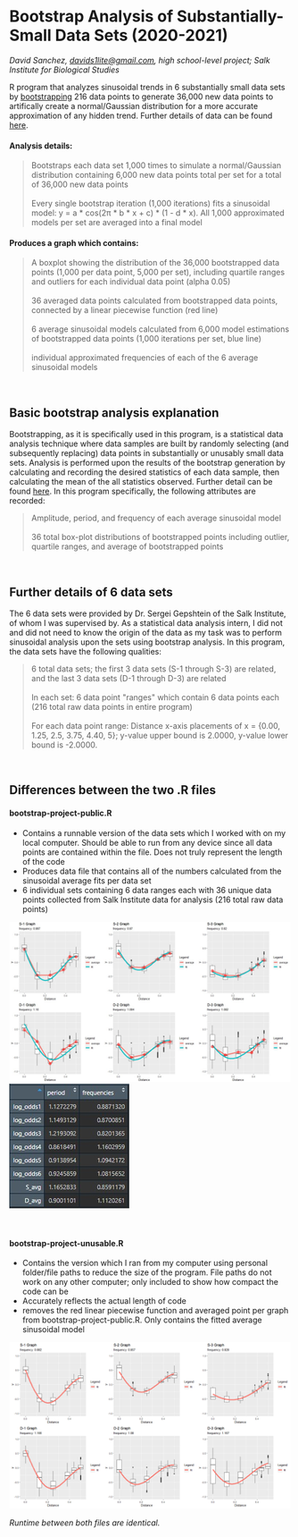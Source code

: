 # Bootstrap Analysis of Substantially-Small Data Sets (2020-2021)
_David Sanchez, davids1lite@gmail.com, high school-level project; Salk Institute for Biological Studies_

R program that analyzes sinusoidal trends in 6 substantially small data sets by [bootstrapping](#Basic-bootstrap-analysis-explanation) 216 data points to generate 36,000 new data points to artifically create a normal/Gaussian distribution for a more accurate approximation of any hidden trend.  Further details of data can be found [here](#Further-details-of-6-data-sets).

#### Analysis details:
> Bootstraps each data set 1,000 times to simulate a normal/Gaussian distribution containing 6,000 new data points total per set for a total of 36,000 new data points<br><br>
> Every single bootstrap iteration (1,000 iterations) fits a sinusoidal model: y = a * cos(2π * b * x + c) * (1 - d * x).  All 1,000 approximated models per set are averaged into a final model

#### Produces a graph which contains:
> A boxplot showing the distribution of the 36,000 bootstrapped data points (1,000 per data point, 5,000 per set), including quartile ranges and outliers for each  individual data point (alpha 0.05) <br><br>
> 36 averaged data points calculated from bootstrapped data points, connected by a linear piecewise function (red line) <br><br>
> 6 average sinusoidal models calculated from 6,000 model estimations of bootstrapped data points (1,000 iterations per set, blue line) <br><br>
> individual approximated frequencies of each of the 6 average sinusoidal models 

<br>

## Basic bootstrap analysis explanation 
Bootstrapping, as it is specifically used in this program, is a statistical data analysis technique where data samples are built by randomly selecting (and subsequently replacing) data points in substantially or unusably small data sets.  Analysis is performed upon the results of the bootstrap generation by calculating and recording the desired statistics of each data sample, then calculating the mean of the all statistics observed.  Further detail can be found [here](https://machinelearningmastery.com/a-gentle-introduction-to-the-bootstrap-method/#:~:text=The%20bootstrap%20method%20is%20a%20statistical%20technique%20for%20estimating%20quantities,after%20they%20have%20been%20chosen.).  In this program specifically, the following attributes are recorded:

> Amplitude, period, and frequency of each average sinusoidal model <br><br>
> 36 total box-plot distributions of bootstrapped points including outlier, quartile ranges, and average of bootstrapped points

<br>

## Further details of 6 data sets
The 6 data sets were provided by Dr. Sergei Gepshtein of the Salk Institute, of whom I was supervised by.  As a statistical data analysis intern, I did not and did not need to know the origin of the data as my task was to perform sinusoidal analysis upon the sets using bootstrap analysis.  In this program, the data sets have the following qualities:

> 6 total data sets; the first 3 data sets (S-1 through S-3) are related, and the last 3 data sets (D-1 through D-3) are related <br><br>
> In each set: 6 data point "ranges" which contain 6 data points each (216 total raw data points in entire program) <br><br>
> For each data point range: Distance x-axis placements of x = {0.00, 1.25, 2.5, 3.75, 4.40, 5}; y-value upper bound is 2.0000, y-value lower bound is -2.0000. 

<br>

## Differences between the two .R files

#### bootstrap-project-public.R 
- Contains a runnable version of the data sets which I worked with on my local computer.  Should be able to run from any device since all data points are contained within the file.  Does not truly represent the length of the code
- Produces data file that contains all of the numbers calculated from the sinusoidal average fits per data set
- 6 individual sets containing 6 data ranges each with 36 unique data points collected from Salk Institute data for analysis (216 total raw data points)

![Image](sample-graph-image.jpg)
![Image](sample-data-image.jpg)

<br>

#### bootstrap-project-unusable.R 
- Contains the version which I ran from my computer using personal folder/file paths to reduce the size of the program.  File paths do not work on any other computer; only included to show how compact the code can be
- Accurately reflects the actual length of code
- removes the red linear piecewise function and averaged point per graph from bootstrap-project-public.R.  Only contains the fitted average sinusoidal model

![Image](unusable-example.png)

_Runtime between both files are identical._
